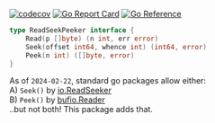 [![codecov](https://codecov.io/gh/nikolaydubina/read-seek-peeker/graph/badge.svg?token=dWs1oSWSRU)](https://codecov.io/gh/nikolaydubina/readseekpeeker)
[![Go Report Card](https://goreportcard.com/badge/github.com/nikolaydubina/read-seek-peeker)](https://goreportcard.com/report/github.com/nikolaydubina/read-seek-peeker)
[![Go Reference](https://pkg.go.dev/badge/github.com/nikolaydubina/read-seek-peeker#section-readme.svg)](https://pkg.go.dev/github.com/nikolaydubina/read-seek-peeker#section-readme)

```go
type ReadSeekPeeker interface {
	Read(p []byte) (n int, err error)
	Seek(offset int64, whence int) (int64, error)
	Peek(n int) ([]byte, error)
}
```

As of `2024-02-22`, standard go packages allow either:  
A) `Seek()` by [io.ReadSeeker](https://pkg.go.dev/io#ReadSeeker)  
B) `Peek()` by [bufio.Reader](https://pkg.go.dev/bufio#Reader.Peek)  
..but not both! This package adds that.
